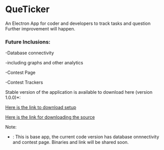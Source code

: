 # QueTicker

An Electron App for coder and developers to track tasks and question
Further improvement will happen.

### Future Inclusions:

-Database connectivity

-including graphs and other analytics 

-Contest Page

-Contest Trackers




Stable version of the application is available to download here (version 1.0.0)*:

[Here is the link to download setup](https://app.box.com/s/lif2que7aozlqargi5kgwexzb1ftsrl4)

[Here is the link for downloading the source](https://app.box.com/s/qbcngpswi5di4r6glrlfu2suvs3oi36q)


Note:
* : This is base app, the current code version has database onnnectivity and contest page. Binaries and link will be shared soon.
